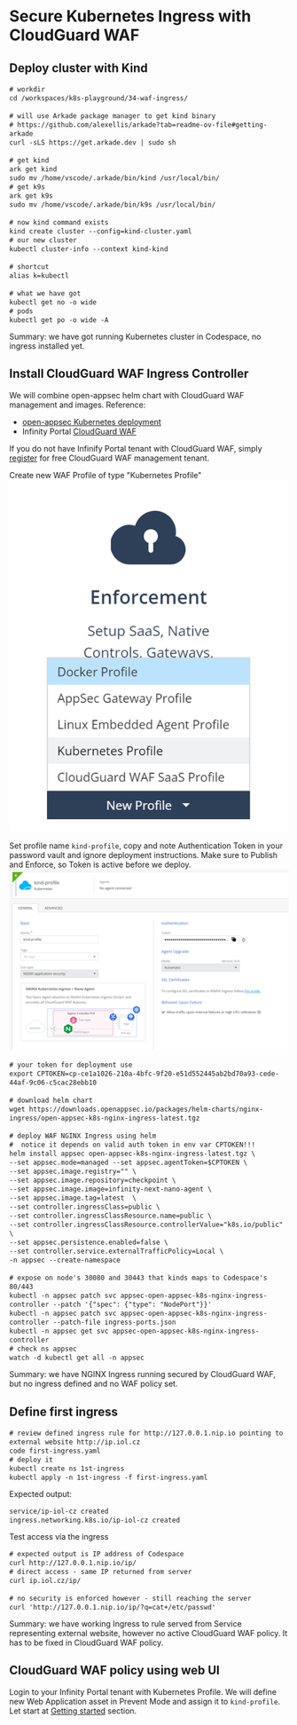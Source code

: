 # Secure Kubernetes Ingress with CloudGuard WAF

## Deploy cluster with Kind

```shell
# workdir
cd /workspaces/k8s-playground/34-waf-ingress/

# will use Arkade package manager to get kind binary
# https://github.com/alexellis/arkade?tab=readme-ov-file#getting-arkade
curl -sLS https://get.arkade.dev | sudo sh

# get kind 
ark get kind
sudo mv /home/vscode/.arkade/bin/kind /usr/local/bin/
# get k9s
ark get k9s
sudo mv /home/vscode/.arkade/bin/k9s /usr/local/bin/

# now kind command exists
kind create cluster --config=kind-cluster.yaml
# our new cluster
kubectl cluster-info --context kind-kind

# shortcut
alias k=kubectl

# what we have got
kubectl get no -o wide
# pods
kubectl get po -o wide -A
```

Summary: we have got running Kubernetes cluster in Codespace, no ingress installed yet.

## Install CloudGuard WAF Ingress Controller

We will combine open-appsec helm chart with CloudGuard WAF management and images.
Reference: 
* [open-appsec Kubernetes deployment](https://docs.openappsec.io/getting-started/start-with-kubernetes/install-using-helm-ingress-nginx-and-kong)
* Infinity Portal [CloudGuard WAF](https://portal.checkpoint.com/dashboard/appsec#/waf-policy/getting-started)

If you do not have Infinify Portal tenant with CloudGuard WAF, simply [register](https://portal.checkpoint.com/register/) for free CloudGuard WAF management tenant.

Create new WAF Profile of type "Kubernetes Profile"
![new Kubernetes Profile](./img/k8s-profile.png)

Set profile name `kind-profile`, copy and note Authentication Token in your password vault and ignore deployment instructions.
Make sure to Publish and Enforce, so Token is active before we deploy.
![kind-profile](./img/kind-profile.png)

```shell
# your token for deployment use
export CPTOKEN=cp-ce1a1026-210a-4bfc-9f20-e51d552445ab2bd70a93-cede-44af-9c06-c5cac28ebb10

# download helm chart
wget https://downloads.openappsec.io/packages/helm-charts/nginx-ingress/open-appsec-k8s-nginx-ingress-latest.tgz

# deploy WAF NGINX Ingress using helm
#  notice it depends on valid auth token in env var CPTOKEN!!!
helm install appsec open-appsec-k8s-nginx-ingress-latest.tgz \
--set appsec.mode=managed --set appsec.agentToken=$CPTOKEN \
--set appsec.image.registry="" \
--set appsec.image.repository=checkpoint \
--set appsec.image.image=infinity-next-nano-agent \
--set appsec.image.tag=latest  \
--set controller.ingressClass=public \
--set controller.ingressClassResource.name=public \
--set controller.ingressClassResource.controllerValue="k8s.io/public" \
--set appsec.persistence.enabled=false \
--set controller.service.externalTrafficPolicy=Local \
-n appsec --create-namespace

# expose on node's 30080 and 30443 that kinds maps to Codespace's 80/443
kubectl -n appsec patch svc appsec-open-appsec-k8s-nginx-ingress-controller --patch '{"spec": {"type": "NodePort"}}'
kubectl -n appsec patch svc appsec-open-appsec-k8s-nginx-ingress-controller --patch-file ingress-ports.json
kubectl -n appsec get svc appsec-open-appsec-k8s-nginx-ingress-controller
# check ns appsec
watch -d kubectl get all -n appsec
```

Summary: we have NGINX Ingress running secured by CloudGuard WAF, but no ingress defined and no WAF policy set.

## Define first ingress

```shell
# review defined ingress rule for http://127.0.0.1.nip.io pointing to external website http://ip.iol.cz
code first-ingress.yaml
# deploy it
kubectl create ns 1st-ingress
kubectl apply -n 1st-ingress -f first-ingress.yaml
```

Expected output:
```
service/ip-iol-cz created
ingress.networking.k8s.io/ip-iol-cz created
```

Test access via the ingress
```shell
# expected output is IP address of Codespace
curl http://127.0.0.1.nip.io/ip/
# direct access - same IP returned from server
curl ip.iol.cz/ip/

# no security is enforced however - still reaching the server
curl 'http://127.0.0.1.nip.io/ip/?q=cat+/etc/passwd'
```

Summary: we have working Ingress to rule served from Service representing external website, however no active CloudGuard WAF policy. It has to be fixed in CloudGuard WAF policy.


## CloudGuard WAF policy using web UI

Login to your Infinity Portal tenant with Kubernetes Profile. We will define new Web Application asset in Prevent Mode and assign it to `kind-profile`.
Let start at [Getting started]() section.